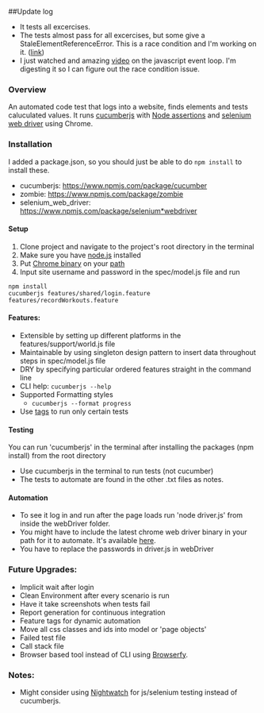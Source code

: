 ##Update log
* It tests all excercises.
* The tests almost pass for all excercises, but some give a StaleElementReferenceError. This is a race condition and I'm working on it. ([link](https://bocoup.com/weblog/a-day-at-the-races))
* I just watched and amazing [video](https://vimeo.com/96425312?ref=tw-share) on the javascript event loop. I'm digesting it so I can figure out the race condition issue.

### Overview
An automated code test that logs into a website, finds elements and tests caluculated values. It runs [cucumberjs](https://github.com/cucumber/cucumber-js) with [Node assertions](https://nodejs.org/api/assert.html) and [selenium web driver](http://appfigures.github.io/webdriver-js-api-reference/symbols/webdriver.WebDriver.html) using Chrome. 

### Installation
I added a package.json, so you should just be able to do `npm install` to install these. 
* cucumberjs: https://www.npmjs.com/package/cucumber
* zombie: https://www.npmjs.com/package/zombie
* selenium_web_driver: https://www.npmjs.com/package/selenium*webdriver

#### Setup
1. Clone project and navigate to the project's root directory in the terminal
2. Make sure you have [node.js](https://nodejs.org/en/) installed 
3. Put [Chrome binary](http://chromedriver.storage.googleapis.com/index.html) on your [path](https://sites.google.com/a/chromium.org/chromedriver/getting-started)
4. Input site username and password in the spec/model.js file and run
```
npm install 
cucumberjs features/shared/login.feature features/recordWorkouts.feature 
```

#### Features:
* Extensible by setting up different platforms in the features/support/world.js file
* Maintainable by using singleton design pattern to insert data throughout steps in spec/model.js file
* DRY by specifying particular ordered features straight in the command line 
* CLI help: `cucumberjs --help`
* Supported Formatting styles
	* `cucumberjs --format progress`
* Use [tags](https://github.com/cucumber/cucumber/wiki/Tags) to run only certain tests

#### Testing
You can run 'cucumberjs' in the terminal after installing the packages (npm install) from the root directory
* Use cucumberjs in the terminal to run tests (not cucumber)
* The tests to automate are found in the other .txt files as notes. 

#### Automation
* To see it log in and run after the page loads run 'node driver.js' from inside the webDriver folder. 
* You might have to include the latest chrome web driver binary in your path for it to automate. It's available [here](http://chromedriver.storage.googleapis.com/index.html).
* You have to replace the passwords in driver.js in webDriver

### Future Upgrades:
* Implicit wait after login
* Clean Environment after every scenario is run
* Have it take screenshots when tests fail
* Report generation for continuous integration
* Feature tags for dynamic automation
* Move all css classes and ids into model or 'page objects'
* Failed test file 
* Call stack file
* Browser based tool instead of CLI using [Browserfy](http://browserify.org/).

### Notes:
* Might consider using [Nightwatch](http://nightwatchjs.org/) for js/selenium testing instead of cucumberjs. 

